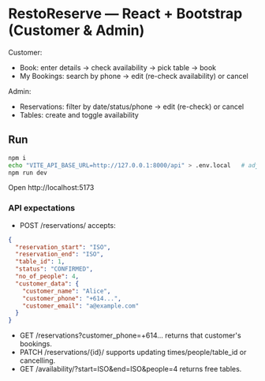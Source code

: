 # RestoReserve — React + Bootstrap (Customer & Admin)

Customer:
- Book: enter details → check availability → pick table → book
- My Bookings: search by phone → edit (re-check availability) or cancel

Admin:
- Reservations: filter by date/status/phone → edit (re-check) or cancel
- Tables: create and toggle availability

## Run
```bash
npm i
echo "VITE_API_BASE_URL=http://127.0.0.1:8000/api" > .env.local   # adjust if needed
npm run dev
```
Open http://localhost:5173

### API expectations
- POST /reservations/ accepts:
```json
{
  "reservation_start": "ISO",
  "reservation_end": "ISO",
  "table_id": 1,
  "status": "CONFIRMED",
  "no_of_people": 4,
  "customer_data": {
    "customer_name": "Alice",
    "customer_phone": "+614...",
    "customer_email": "a@example.com"
  }
}
```
- GET /reservations?customer_phone=+614... returns that customer's bookings.
- PATCH /reservations/{id}/ supports updating times/people/table_id or cancelling.
- GET /availability/?start=ISO&end=ISO&people=4 returns free tables.
